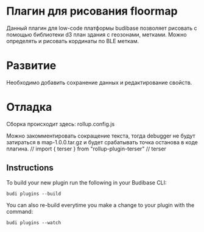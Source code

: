 # Плагин для рисования floormap
Данный плагин для low-code платформы budibase позволяет рисовать с помощью библиотеки d3 план здания с геозонами, метками.
Можно определять и рисовать кординаты по BLE меткам.

# Развитие
Необходимо добавить сохранение данных и редактирование свойств.

# Отладка
Сборка происходит здесь: rollup.config.js

Можно закомментировать сокращение текста, тогда debugger не будут затираться в map-1.0.0.tar.gz и будет срабатывать точка останова в коде плагина.
// import { terser } from "rollup-plugin-terser"
// terser

## Instructions

To build your new  plugin run the following in your Budibase CLI:
```
budi plugins --build
```

You can also re-build everytime you make a change to your plugin with the command:
```
budi plugins --watch
```


